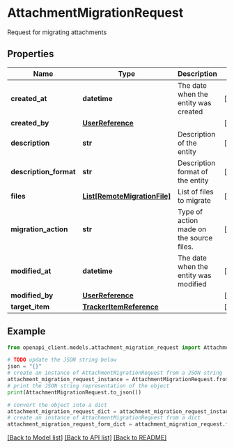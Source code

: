 # AttachmentMigrationRequest

Request for migrating attachments

## Properties

Name | Type | Description | Notes
------------ | ------------- | ------------- | -------------
**created_at** | **datetime** | The date when the entity was created | [optional] 
**created_by** | [**UserReference**](UserReference.md) |  | [optional] 
**description** | **str** | Description of the entity | [optional] 
**description_format** | **str** | Description format of the entity | [optional] 
**files** | [**List[RemoteMigrationFile]**](RemoteMigrationFile.md) | List of files to migrate | [optional] 
**migration_action** | **str** | Type of action made on the source files. | [optional] 
**modified_at** | **datetime** | The date when the entity was modified | [optional] 
**modified_by** | [**UserReference**](UserReference.md) |  | [optional] 
**target_item** | [**TrackerItemReference**](TrackerItemReference.md) |  | [optional] 

## Example

```python
from openapi_client.models.attachment_migration_request import AttachmentMigrationRequest

# TODO update the JSON string below
json = "{}"
# create an instance of AttachmentMigrationRequest from a JSON string
attachment_migration_request_instance = AttachmentMigrationRequest.from_json(json)
# print the JSON string representation of the object
print(AttachmentMigrationRequest.to_json())

# convert the object into a dict
attachment_migration_request_dict = attachment_migration_request_instance.to_dict()
# create an instance of AttachmentMigrationRequest from a dict
attachment_migration_request_form_dict = attachment_migration_request.from_dict(attachment_migration_request_dict)
```
[[Back to Model list]](../README.md#documentation-for-models) [[Back to API list]](../README.md#documentation-for-api-endpoints) [[Back to README]](../README.md)


